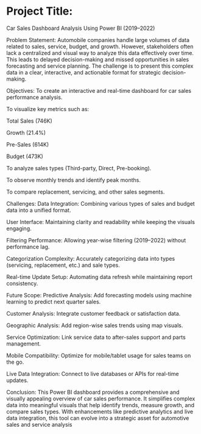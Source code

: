# Project Title:
Car Sales Dashboard Analysis Using Power BI (2019–2022)

Problem Statement:
Automobile companies handle large volumes of data related to sales, service, budget, and growth. However, stakeholders often lack a centralized and visual way to analyze this data effectively over time. This leads to delayed decision-making and missed opportunities in sales forecasting and service planning. The challenge is to present this complex data in a clear, interactive, and actionable format for strategic decision-making.

Objectives:
To create an interactive and real-time dashboard for car sales performance analysis.

To visualize key metrics such as:

Total Sales (746K)

Growth (21.4%)

Pre-Sales (614K)

Budget (473K)

To analyze sales types (Third-party, Direct, Pre-booking).

To observe monthly trends and identify peak months.

To compare replacement, servicing, and other sales segments.

Challenges:
Data Integration: Combining various types of sales and budget data into a unified format.

User Interface: Maintaining clarity and readability while keeping the visuals engaging.

Filtering Performance: Allowing year-wise filtering (2019–2022) without performance lag.

Categorization Complexity: Accurately categorizing data into types (servicing, replacement, etc.) and sale types.

Real-time Update Setup: Automating data refresh while maintaining report consistency.

Future Scope:
Predictive Analysis: Add forecasting models using machine learning to predict next quarter sales.

Customer Analysis: Integrate customer feedback or satisfaction data.

Geographic Analysis: Add region-wise sales trends using map visuals.

Service Optimization: Link service data to after-sales support and parts management.

Mobile Compatibility: Optimize for mobile/tablet usage for sales teams on the go.

Live Data Integration: Connect to live databases or APIs for real-time updates.

Conclusion:
This Power BI dashboard provides a comprehensive and visually appealing overview of car sales performance. It simplifies complex data into meaningful visuals that help identify trends, measure growth, and compare sales types. With enhancements like predictive analytics and live data integration, this tool can evolve into a strategic asset for automotive sales and service analysis
